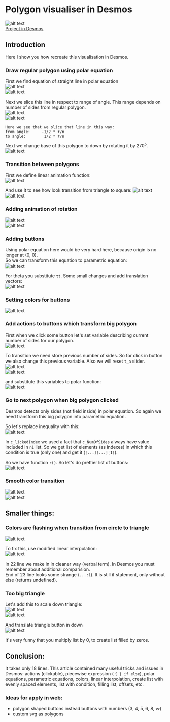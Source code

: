 Polygon visualiser in Desmos
==============================

![alt text](RegularPolygonVisualiser-1.gif)  
[Project in Desmos](https://www.desmos.com/calculator/tjtgquofii "show all code")

Introduction
------------

Here I show you how recreate this visualisation in Desmos.
	
### Draw regular polygon using polar equation

First we find equation of straight line in polar equation  
![alt text](image-1.png)  
![alt text](image-4.png)  

Next we slice this line in respect to range of angle. This range depends on number of sides from regular polygon.  
![alt text](image-5.png)  
![alt text](image-6.png)  
	
	Here we see that we slice that line in this way:  
	from angle:		-1/2 * τ/n  
	to angle:        1/2 * τ/n
		
Next we change base of this polygon to down by rotating it by 270⁰.  
![alt text](image-7.png)  
	
### Transition between polygons

First we define linear animation function:  
![alt text](image-8.png)

And use it to see how look transition from triangle to square:
![alt text](image-9.png)  
 ![alt text](TriangleToSquare-1.gif)  
	
### Adding animation of rotation

![alt text](image.png)  
![alt text](rotationAnim-1.gif)
	
### Adding buttons

Using polar equation here would be very hard here, because origin is no longer at (0, 0).  
So we can transform this equation to parametric equation:  
![alt text](image-2.png)

For theta you substitute `τt`.
Some small changes and add translation vectors:  
![alt text](image-3.png)
	
### Setting colors for buttons

![alt text](image-10.png)
	
### Add actions to buttons which transform big polygon

First when we click some button let's set variable describing current number of sides for our polygon.  
![alt text](image-11.png)
	
To transition we need store previous number of sides.
So for click in button we also change this previous variable.
Also we will reset `t_a` slider.  
![alt text](image-12.png)  
![alt text](image-13.png)  
	
and substitute this variables to polar function:  
![alt text](image-14.png)
	
### Go to next polygon when big polygon clicked

Desmos detects only sides (not field inside) in polar equation. So again we need transform this big polygon into parametric equation.
	
So let's replace inequality with this:  
![alt text](image-15.png)	
	
In `c_lickedIndex` we used a fact that `c_NumOfSides` always have value included in `ni` list. So we get list of elements (as indexes) in which this condition is true (only one) and get it (`[...][...][1]`).
	
So we have function `r()`. So let's do prettier list of buttons:  
![alt text](image-16.png)	
	
### Smooth color transition

![alt text](image-17.png)  
![alt text](smoothColorTransition-1.gif)  

Smaller things:
---------------
	
### Colors are flashing when transition from circle to triangle

![alt text](<flashing colors with extremum polygons-1.gif>)  
	
To fix this, use modified linear interpolation:  
![alt text](image-18.png)
	
In 22 line we make in in cleaner way (verbal term). In Desmos you must remember about additional comparision.  
End of 23 line looks some strange (`...:1`). It is still if statement, only without else (returns undefined). 

### Too big triangle

Let's add this to scale down triangle:  
![alt text](image-19.png)  
![alt text](image-20.png)  

And translate triangle button in down  
![alt text](image-21.png)	

It's very funny that you multiply list by 0, to create list filled by zeros.
	
Conclusion:
-----------

It takes only 18 lines. This article contained many useful tricks and issues in Desmos: actions (clickable), piecewise expression ( `{ } if else`), polar equations, parametric equations, colors, linear interpolation, create list with evenly spaced elements, list with condition, filling list, offsets, etc.
	
### Ideas for apply in web:

- polygon shaped buttons instead buttons with numbers (3, 4, 5, 6, 8, ∞)
- custom svg as polygons
	

